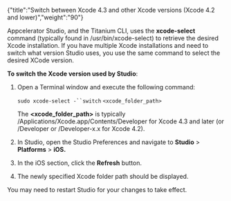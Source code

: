 {"title":"Switch between Xcode 4.3 and other Xcode versions (Xcode 4.2 and lower)","weight":"90"}

Appcelerator Studio, and the Titanium CLI, uses the **xcode-select** command (typically found in /usr/bin/xcode-select) to retrieve the desired Xcode installation. If you have multiple Xcode installations and need to switch what version Studio uses, you use the same command to select the desired XCode version.

**To switch the Xcode version used by Studio**:

1. Open a Terminal window and execute the following command:

    `sudo xcode-select -``switch` `<xcode_folder_path>`

    The **<xcode\_folder\_path>** is typically /Applications/Xcode.app/Contents/Developer for Xcode 4.3 and later (or /Developer or /Developer-x.x for Xcode 4.2).

2. In Studio, open the Studio Preferences and navigate to **Studio** > **Platforms** > **iOS.**

3. In the iOS section, click the **Refresh** button.

4. The newly specified Xcode folder path should be displayed.

You may need to restart Studio for your changes to take effect.

